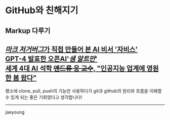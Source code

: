 # GitHub와 친해지기  
## Markup 다루기  

[*마크 저거버그*가 직접 만들어 본 AI 비서 '자비스'](https://about.fb.com/ko/news/2016/12/%EB%A7%88%ED%81%AC-%EC%A0%80%EC%BB%A4%EB%B2%84%EA%B7%B8-ai-%EB%B9%84%EC%84%9C-%EC%9E%90%EB%B9%84%EC%8A%A4%EC%97%90-%EB%8C%80%ED%95%B4-%EC%9D%B4%EC%95%BC%EA%B8%B0%ED%95%98%EB%8B%A4/)  
[GPT-4 발표한 오픈AI'_샘 알트만_'](https://www.aitimes.kr/news/articleView.html?idxno=27595)  
[세계 4대 AI 석학 ~~앤드류 응 교수~~, "인공지능 업계에 영원한 봄 왔다"](https://www.donga.com/news/It/article/all/20230725/120394744/1)  
---
평소에 clone, pull, push의 기능만 사용하다가 git과 github의 원리와 흐름을 이해할 수 있게 되는 좋은 기회였다고 생각합니다!


---
jaeyoung

